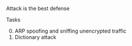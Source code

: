 Attack is the best defense

Tasks

0. ARP spoofing and sniffing unencrypted traffic
1. Dictionary attack
